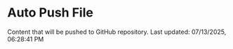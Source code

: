 # Auto Push File

Content that will be pushed to GitHub repository.
Last updated: 07/13/2025, 06:28:41 PM